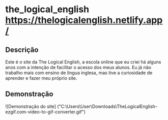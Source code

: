 # the_logical_english https://thelogicalenglish.netlify.app/

## Descrição
Este é o site da The Logical English, a escola online que eu criei há alguns anos com a intenção de facilitar o acesso dos meus alunos.
Eu já não trabalho mais com ensino de língua inglesa, mas tive a curiosidade de aprender e fazer meu próprio site.

## Demonstração
![Demonstração do site] ("C:\Users\User\Downloads\TheLogicalEnglish-ezgif.com-video-to-gif-converter.gif")
